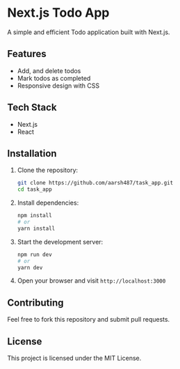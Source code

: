 # Next.js Todo App

A simple and efficient Todo application built with Next.js.

## Features
- Add, and delete todos
- Mark todos as completed
- Responsive design with CSS

## Tech Stack
- Next.js
- React

## Installation

1. Clone the repository:
   ```sh
   git clone https://github.com/aarsh487/task_app.git
   cd task_app
   ```

2. Install dependencies:
   ```sh
   npm install
   # or
   yarn install
   ```

3. Start the development server:
   ```sh
   npm run dev
   # or
   yarn dev
   ```

4. Open your browser and visit `http://localhost:3000`

## Contributing

Feel free to fork this repository and submit pull requests.

## License

This project is licensed under the MIT License.

